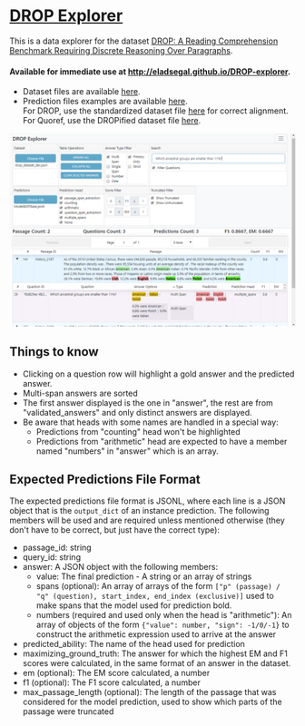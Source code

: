 # [DROP Explorer](http://eladsegal.github.io/DROP-explorer)

This is a data explorer for the dataset [DROP: A Reading Comprehension Benchmark Requiring Discrete Reasoning Over Paragraphs](https://allennlp.org/drop).

#### Available for immediate use at http://eladsegal.github.io/DROP-explorer.  
- Dataset files are available [here](https://allennlp.org/drop).
- Prediction files examples are available [here](https://github.com/eladsegal/tag-based-multi-span-extraction/tree/master/predictions).  
For DROP, use the standardized dataset file [here](https://github.com/eladsegal/tag-based-multi-span-extraction/blob/master/drop_data/drop_dataset_dev_standardized.json) for correct alignment.  
For Quoref, use the DROPified dataset file [here](https://github.com/eladsegal/tag-based-multi-span-extraction/blob/master/quoref_data/quoref_dataset_dev.json).

![DROP Explorer screenshot](screenshot.png)

## Things to know

- Clicking on a question row will highlight a gold answer and the predicted answer.
- Multi-span answers are sorted
- The first answer displayed is the one in "answer", the rest are from "validated_answers" and only distinct answers are displayed. 
- Be aware that heads with some names are handled in a special way:
    - Predictions from "counting" head won't be highlighted
    - Predictions from "arithmetic" head are expected to have a member named "numbers" in "answer" which is an array.
    
## Expected Predictions File Format

The expected predictions file format is JSONL, where each line is a JSON object that is the `output_dict` of an instance prediction.
The following members will be used and are required unless mentioned otherwise (they don't have to be correct, but just have the correct type):
- passage_id: string
- query_id: string
- answer: A JSON object with the following members:
    - value: The final prediction - A string or an array of strings
    - spans (optional): An array of arrays of the form `["p" (passage) / "q" (question), start_index, end_index (exclusive)]` used to make spans that the model used for prediction bold.
    - numbers (required and used only when the head is "arithmetic"): An array of objects of the form `{"value": number, "sign": -1/0/-1}` to construct the arithmetic expression used to arrive at the answer
- predicted_ability: The name of the head used for prediction 
- maximizing_ground_truth: The answer for which the highest EM and F1 scores were calculated, in the same format of an answer in the dataset.
- em (optional): The EM score calculated, a number
- f1 (optional): The F1 score calculated, a number
- max_passage_length (optional): The length of the passage that was considered for the model prediction, used to show which parts of the passage were truncated
